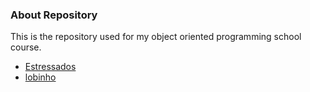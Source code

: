 ### About Repository
This is the repository used for my object oriented programming school course.

- [Estressados](https://github.com/senapk/estressados#readme)
- [lobinho](https://www.youtube.com/watch?v=ZrysUdbvPrs&list=PLqwyjBSVOHRwVQNoeRR-7OqxTzDihgFIf&index=4&ab_channel=DavidSenaOliveira)